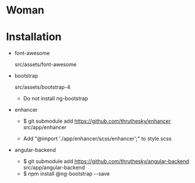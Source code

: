 # Woman

# Installation

* font-awesome

    src/assets/font-awesome

* bootstrap

    src/assets/bootstrap-4

    * Do not install ng-bootstrap

* enhancer

    * $ git submodule add https://github.com/thruthesky/enhancer src/app/enhancer

    * Add "@import './app/enhancer/scss/enhancer';" to style.scss

* angular-backend

    * $ git submodule add https://github.com/thruthesky/angular-backend src/app/angular-backend
    * $ npm install @ng-bootstrap --save






